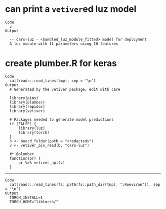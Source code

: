 # can print a `vetiver`ed luz model

    Code
      v
    Output
      
      -- cars-luz - <bundled_luz_module_fitted> model for deployment 
      A luz module with 11 parameters using 10 features

# create plumber.R for keras

    Code
      cat(readr::read_lines(tmp), sep = "\n")
    Output
      # Generated by the vetiver package; edit with care
      
      library(pins)
      library(plumber)
      library(rapidoc)
      library(vetiver)
      
      # Packages needed to generate model predictions
      if (FALSE) {
          library(luz)
          library(torch)
      }
      b <- board_folder(path = "<redacted>")
      v <- vetiver_pin_read(b, "cars-luz")
      
      #* @plumber
      function(pr) {
          pr %>% vetiver_api(v)
      }

---

    Code
      cat(readr::read_lines(fs::path(fs::path_dir(tmp), ".Renviron")), sep = "\n")
    Output
      TORCH_INSTALL=1
      TORCH_HOME="libtorch/"

